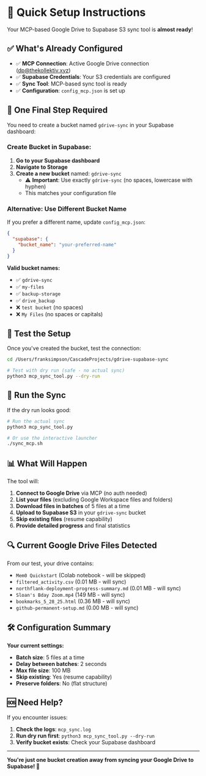 # 🚀 Quick Setup Instructions

Your MCP-based Google Drive to Supabase S3 sync tool is **almost ready**! 

## ✅ What's Already Configured

- ✅ **MCP Connection**: Active Google Drive connection (dp@thekollektiv.xyz)
- ✅ **Supabase Credentials**: Your S3 credentials are configured
- ✅ **Sync Tool**: MCP-based sync tool is ready
- ✅ **Configuration**: `config_mcp.json` is set up

## 🔧 One Final Step Required

You need to create a bucket named `gdrive-sync` in your Supabase dashboard:

### Create Bucket in Supabase:

1. **Go to your Supabase dashboard**
2. **Navigate to Storage** 
3. **Create a new bucket** named: `gdrive-sync`
   - ⚠️ **Important**: Use exactly `gdrive-sync` (no spaces, lowercase with hyphen)
   - This matches your configuration file

### Alternative: Use Different Bucket Name

If you prefer a different name, update `config_mcp.json`:

```json
{
  "supabase": {
    "bucket_name": "your-preferred-name"
  }
}
```

**Valid bucket names:**
- ✅ `gdrive-sync`
- ✅ `my-files` 
- ✅ `backup-storage`
- ✅ `drive_backup`
- ❌ `test bucket` (no spaces)
- ❌ `My Files` (no spaces or capitals)

## 🧪 Test the Setup

Once you've created the bucket, test the connection:

```bash
cd /Users/franksimpson/CascadeProjects/gdrive-supabase-sync

# Test with dry run (safe - no actual sync)
python3 mcp_sync_tool.py --dry-run
```

## 🚀 Run the Sync

If the dry run looks good:

```bash
# Run the actual sync
python3 mcp_sync_tool.py

# Or use the interactive launcher
./sync_mcp.sh
```

## 📊 What Will Happen

The tool will:

1. **Connect to Google Drive** via MCP (no auth needed)
2. **List your files** (excluding Google Workspace files and folders)
3. **Download files in batches** of 5 files at a time
4. **Upload to Supabase S3** in your `gdrive-sync` bucket
5. **Skip existing files** (resume capability)
6. **Provide detailed progress** and final statistics

## 🔍 Current Google Drive Files Detected

From our test, your drive contains:
- `Mem0 Quickstart` (Colab notebook - will be skipped)
- `filtered_activity.csv` (0.01 MB - will sync)
- `northflank-deployment-progress-summary.md` (0.01 MB - will sync)
- `Sloan's Bday Zoom.mp4` (149 MB - will sync)
- `bookmarks_5_28_25.html` (0.36 MB - will sync)
- `github-permanent-setup.md` (0.00 MB - will sync)

## 🛠️ Configuration Summary

**Your current settings:**
- **Batch size**: 5 files at a time
- **Delay between batches**: 2 seconds
- **Max file size**: 100 MB
- **Skip existing**: Yes (resume capability)
- **Preserve folders**: No (flat structure)

## 🆘 Need Help?

If you encounter issues:

1. **Check the logs**: `mcp_sync.log`
2. **Run dry run first**: `python3 mcp_sync_tool.py --dry-run`
3. **Verify bucket exists**: Check your Supabase dashboard

---

**You're just one bucket creation away from syncing your Google Drive to Supabase! 🎉**
